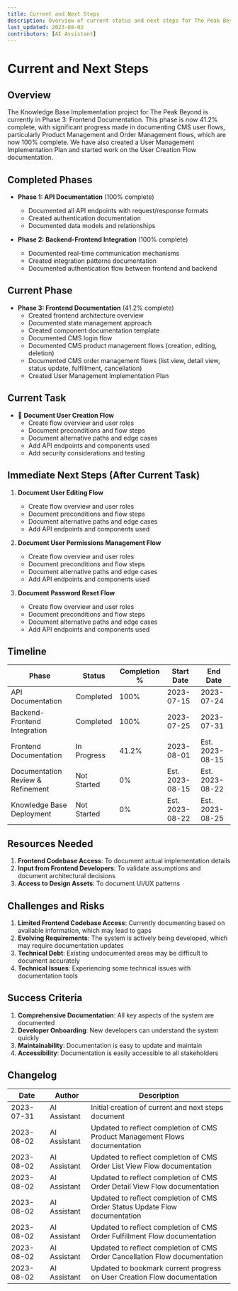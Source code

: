 ```yaml
---
title: Current and Next Steps
description: Overview of current status and next steps for The Peak Beyond Knowledge Base Implementation
last_updated: 2023-08-02
contributors: [AI Assistant]
---
```


# Current and Next Steps

## Overview

The Knowledge Base Implementation project for The Peak Beyond is currently in Phase 3: Frontend Documentation. This phase is now 41.2% complete, with significant progress made in documenting CMS user flows, particularly Product Management and Order Management flows, which are now 100% complete. We have also created a User Management Implementation Plan and started work on the User Creation Flow documentation.

## Completed Phases

- **Phase 1: API Documentation** (100% complete)
  - Documented all API endpoints with request/response formats
  - Created authentication documentation
  - Documented data models and relationships

- **Phase 2: Backend-Frontend Integration** (100% complete)
  - Documented real-time communication mechanisms
  - Created integration patterns documentation
  - Documented authentication flow between frontend and backend

## Current Phase

- **Phase 3: Frontend Documentation** (41.2% complete)
  - Created frontend architecture overview
  - Documented state management approach
  - Created component documentation template
  - Documented CMS login flow
  - Documented CMS product management flows (creation, editing, deletion)
  - Documented CMS order management flows (list view, detail view, status update, fulfillment, cancellation)
  - Created User Management Implementation Plan

## Current Task

- 🔄 **Document User Creation Flow**
  - Create flow overview and user roles
  - Document preconditions and flow steps
  - Document alternative paths and edge cases
  - Add API endpoints and components used
  - Add security considerations and testing

## Immediate Next Steps (After Current Task)

1. **Document User Editing Flow**
   - Create flow overview and user roles
   - Document preconditions and flow steps
   - Document alternative paths and edge cases
   - Add API endpoints and components used

2. **Document User Permissions Management Flow**
   - Create flow overview and user roles
   - Document preconditions and flow steps
   - Document alternative paths and edge cases
   - Add API endpoints and components used

3. **Document Password Reset Flow**
   - Create flow overview and user roles
   - Document preconditions and flow steps
   - Document alternative paths and edge cases
   - Add API endpoints and components used

## Timeline

| Phase | Status | Completion % | Start Date | End Date |
|-------|--------|--------------|------------|----------|
| API Documentation | Completed | 100% | 2023-07-15 | 2023-07-24 |
| Backend-Frontend Integration | Completed | 100% | 2023-07-25 | 2023-07-31 |
| Frontend Documentation | In Progress | 41.2% | 2023-08-01 | Est. 2023-08-15 |
| Documentation Review & Refinement | Not Started | 0% | Est. 2023-08-15 | Est. 2023-08-22 |
| Knowledge Base Deployment | Not Started | 0% | Est. 2023-08-22 | Est. 2023-08-25 |

## Resources Needed

1. **Frontend Codebase Access**: To document actual implementation details
2. **Input from Frontend Developers**: To validate assumptions and document architectural decisions
3. **Access to Design Assets**: To document UI/UX patterns

## Challenges and Risks

1. **Limited Frontend Codebase Access**: Currently documenting based on available information, which may lead to gaps
2. **Evolving Requirements**: The system is actively being developed, which may require documentation updates
3. **Technical Debt**: Existing undocumented areas may be difficult to document accurately
4. **Technical Issues**: Experiencing some technical issues with documentation tools

## Success Criteria

1. **Comprehensive Documentation**: All key aspects of the system are documented
2. **Developer Onboarding**: New developers can understand the system quickly
3. **Maintainability**: Documentation is easy to update and maintain
4. **Accessibility**: Documentation is easily accessible to all stakeholders

## Changelog

| Date | Author | Description |
|------|--------|-------------|
| 2023-07-31 | AI Assistant | Initial creation of current and next steps document |
| 2023-08-02 | AI Assistant | Updated to reflect completion of CMS Product Management Flows documentation |
| 2023-08-02 | AI Assistant | Updated to reflect completion of CMS Order List View Flow documentation |
| 2023-08-02 | AI Assistant | Updated to reflect completion of CMS Order Detail View Flow documentation |
| 2023-08-02 | AI Assistant | Updated to reflect completion of CMS Order Status Update Flow documentation |
| 2023-08-02 | AI Assistant | Updated to reflect completion of CMS Order Fulfillment Flow documentation |
| 2023-08-02 | AI Assistant | Updated to reflect completion of CMS Order Cancellation Flow documentation |
| 2023-08-02 | AI Assistant | Updated to bookmark current progress on User Creation Flow documentation | 